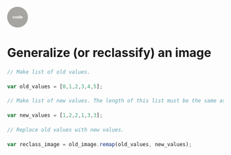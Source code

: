 ![code](../../images/code.png)  

# Generalize (or reclassify) an image  


```js
// Make list of old values.  

var old_values = [0,1,2,3,4,5];

// Make list of new values. The length of this list must be the same as list above. 

var new_values = [1,2,2,1,3,3];

// Replace old values with new values.   

var reclass_image = old_image.remap(old_values, new_values);

```
